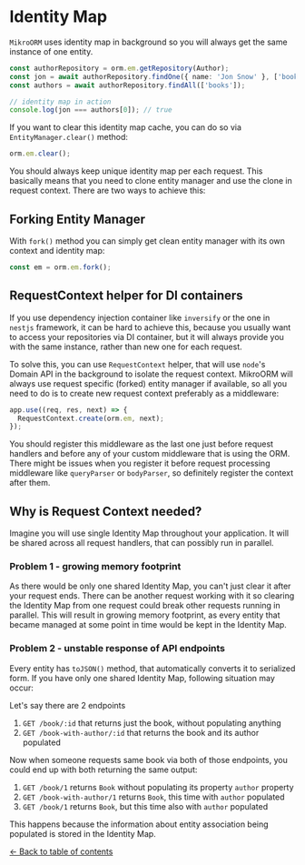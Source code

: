 ---
---

# Identity Map

`MikroORM` uses identity map in background so you will always get the same instance of 
one entity.

```typescript
const authorRepository = orm.em.getRepository(Author);
const jon = await authorRepository.findOne({ name: 'Jon Snow' }, ['books']);
const authors = await authorRepository.findAll(['books']);

// identity map in action
console.log(jon === authors[0]); // true
```

If you want to clear this identity map cache, you can do so via `EntityManager.clear()` method:

```typescript
orm.em.clear();
```

You should always keep unique identity map per each request. This basically means that you need 
to clone entity manager and use the clone in request context. There are two ways to achieve this:

## Forking Entity Manager

With `fork()` method you can simply get clean entity manager with its own context and identity map:

```typescript
const em = orm.em.fork();
```

## <a name="request-context"></a> RequestContext helper for DI containers

If you use dependency injection container like `inversify` or the one in `nestjs` framework, it 
can be hard to achieve this, because you usually want to access your repositories via DI container,
but it will always provide you with the same instance, rather than new one for each request. 

To solve this, you can use `RequestContext` helper, that will use `node`'s Domain API in the 
background to isolate the request context. MikroORM will always use request specific (forked) 
entity manager if available, so all you need to do is to create new request context preferably 
as a middleware:

```typescript
app.use((req, res, next) => {
  RequestContext.create(orm.em, next);
});
``` 

You should register this middleware as the last one just before request handlers and before
any of your custom middleware that is using the ORM. There might be issues when you register 
it before request processing middleware like `queryParser` or `bodyParser`, so definitely 
register the context after them. 

## Why is Request Context needed?

Imagine you will use single Identity Map throughout your application. It will be shared across 
all request handlers, that can possibly run in parallel. 

### Problem 1 - growing memory footprint

As there would be only one shared Identity Map, you can't just clear it after your request ends.
There can be another request working with it so clearing the Identity Map from one request could 
break other requests running in parallel. This will result in growing memory footprint, as every 
entity that became managed at some point in time would be kept in the Identity Map. 

### Problem 2 - unstable response of API endpoints

Every entity has `toJSON()` method, that automatically converts it to serialized form. If you 
have only one shared Identity Map, following situation may occur:

Let's say there are 2 endpoints

1. `GET /book/:id` that returns just the book, without populating anything
2. `GET /book-with-author/:id` that returns the book and its author populated

Now when someone requests same book via both of those endpoints, you could end up with both 
returning the same output:
 
1. `GET /book/1` returns `Book` without populating its property `author` property
2. `GET /book-with-author/1` returns `Book`, this time with `author` populated
3. `GET /book/1` returns `Book`, but this time also with `author` populated

This happens because the information about entity association being populated is stored in
the Identity Map. 

[&larr; Back to table of contents](index.md#table-of-contents)
